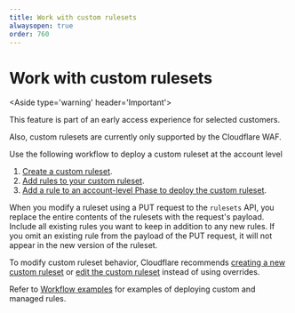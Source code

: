 ```yaml
---
title: Work with custom rulesets
alwaysopen: true
order: 760
---
```


# Work with custom rulesets

<Aside type='warning' header='Important'>

This feature is part of an early access experience for selected customers.

Also, custom rulesets are currently only supported by the Cloudflare WAF.

</Aside>

Use the following workflow to deploy a custom ruleset at the account level

1. [Create a custom ruleset](/cf-rulesets/custom-rulesets/create-custom-ruleset/).
1. [Add rules to your custom ruleset](/cf-rulesets/custom-rulesets/add-rules-ruleset/).
1. [Add a rule to an account-level Phase to deploy the custom ruleset](/cf-rulesets/custom-rulesets/deploy-custom-ruleset/).

<Aside type='info' header='Info'>

When you modify a ruleset using a PUT request to the `rulesets` API, you replace the entire contents of the rulesets with the request's payload. Include all  existing rules you want to keep in addition to any new rules. If you omit an existing rule from the payload of the PUT request, it will not appear in the new version of the ruleset.

</Aside>

To modify custom ruleset behavior, Cloudflare recommends [creating a new custom ruleset](/cf-rulesets/custom-rulesets/create-custom-ruleset/) or [edit the custom ruleset](/cf-rulesets/custom-rulesets/add-rules-ruleset/) instead of using overrides.

Refer to [Workflow examples](/cf-rulesets/common-use-cases) for examples of deploying custom and managed rules.
